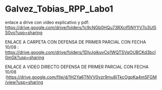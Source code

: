 # Galvez_Tobias_RPP_Labo1

enlace a drive con vídeo explicativo y pdf: https://drive.google.com/drive/folders/1c9cNGb0HQu73RXcif5NYYV7o3Ul5S0vo?usp=sharing


ENLACE A CARPETA CON DEFENSA DE PRIMER PARCIAL CON FECHA 10/08 : https://drive.google.com/drive/folders/1DlvJgikuvCq1WQTSVqOUBCKd3bcI0mGk?usp=sharing

ENLACE A VIDEO DIRECTO DEFENSA DE PRIMER PARCIAL CON FECHA 10/08 :https://drive.google.com/file/d/1H2Ya6TNVV0vzr9mu8jTkcOgpKa4mSFGM/view?usp=sharing
